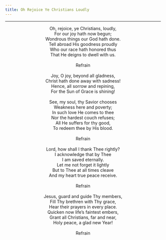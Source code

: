 ```yaml
---
title: Oh Rejoice Ye Christians Loudly
---
```


---
<center>
Oh, rejoice, ye Christians, loudly,<br/>
For our joy hath now begun;<br/>
Wondrous things our God hath done.<br/>
Tell abroad His goodness proudly<br/>
Who our race hath honored thus<br/>
That He deigns to dwell with us.<br/>
<br/>
Refrain<br/>
<br/>
Joy, O joy, beyond all gladness,<br/>
Christ hath done away with sadness!<br/>
Hence, all sorrow and repining,<br/>
For the Sun of Grace is shining!<br/>
<br/>
See, my soul, thy Savior chooses<br/>
Weakness here and poverty;<br/>
In such love He comes to thee<br/>
Nor the hardest couch refuses;<br/>
All He suffers for thy good,<br/>
To redeem thee by His blood.<br/>
<br/>
Refrain<br/>
<br/>
Lord, how shall I thank Thee rightly?<br/>
I acknowledge that by Thee<br/>
I am saved eternally.<br/>
Let me not forget it lightly<br/>
But to Thee at all times cleave<br/>
And my heart true peace receive.<br/>
<br/>
Refrain<br/>
<br/>
Jesus, guard and guide Thy members,<br/>
Fill Thy brethren with Thy grace,<br/>
Hear their prayers in every place.<br/>
Quicken now life’s faintest embers,<br/>
Grant all Christians, far and near,<br/>
Holy peace, a glad new Year!<br/>
<br/>
Refrain
</center>
